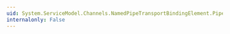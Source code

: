 ```yaml
---
uid: System.ServiceModel.Channels.NamedPipeTransportBindingElement.PipeSettings
internalonly: False
---
```

